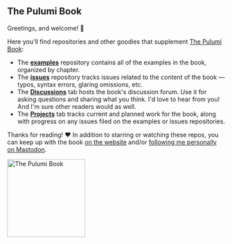 ## The Pulumi Book

Greetings, and welcome! :wave: 

Here you'll find repositories and other goodies that supplement [The Pulumi Book](https://pulumibook.info):

* The [**examples**](https://github.com/pulumibook/examples) repository contains all of the examples in the book, organized by chapter.
* The [**issues**](https://github.com/pulumibook/issues) repository tracks issues related to the content of the book &mdash; typos, syntax errors, glaring omissions, etc. 
* The [**Discussions**](https://github.com/orgs/pulumibook/discussions) tab hosts the book's discussion forum. Use it for asking questions and sharing what you think. I'd love to hear from you! And I'm sure other readers would as well.
* The [**Projects**](https://github.com/orgs/pulumibook/projects) tab tracks current and planned work for the book, along with progress on any issues filed on the examples or issues repositories.

Thanks for reading! :heart: In addition to starring or watching these repos, you can keep up with the book [on the website](https://pulumibook.info) and/or [following me personally on Mastodon](https://hachyderm.io/@cnunciato).

<a href="https://pulumibook.info">
    <img width="180" alt="The Pulumi Book" src="https://user-images.githubusercontent.com/274700/124629560-6a6c1300-de36-11eb-94dc-f2a7b98b5f98.png">
</a>
